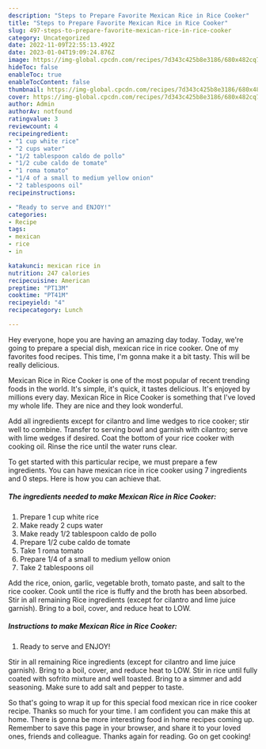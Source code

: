 ```yaml
---
description: "Steps to Prepare Favorite Mexican Rice in Rice Cooker"
title: "Steps to Prepare Favorite Mexican Rice in Rice Cooker"
slug: 497-steps-to-prepare-favorite-mexican-rice-in-rice-cooker
category: Uncategorized
date: 2022-11-09T22:55:13.492Z
date: 2023-01-04T19:09:24.876Z
image: https://img-global.cpcdn.com/recipes/7d343c425b8e3186/680x482cq70/mexican-rice-in-rice-cooker-recipe-main-photo.jpg
hideToc: false
enableToc: true
enableTocContent: false
thumbnail: https://img-global.cpcdn.com/recipes/7d343c425b8e3186/680x482cq70/mexican-rice-in-rice-cooker-recipe-main-photo.jpg
cover: https://img-global.cpcdn.com/recipes/7d343c425b8e3186/680x482cq70/mexican-rice-in-rice-cooker-recipe-main-photo.jpg
author: Admin
authorAv: notfound
ratingvalue: 3
reviewcount: 4
recipeingredient:
- "1 cup white rice"
- "2 cups water"
- "1/2 tablespoon caldo de pollo"
- "1/2 cube caldo de tomate"
- "1 roma tomato"
- "1/4 of a small to medium yellow onion"
- "2 tablespoons oil"
recipeinstructions:

- "Ready to serve and ENJOY!"
categories:
- Recipe
tags:
- mexican
- rice
- in

katakunci: mexican rice in 
nutrition: 247 calories
recipecuisine: American
preptime: "PT13M"
cooktime: "PT41M"
recipeyield: "4"
recipecategory: Lunch

---
```



Hey everyone, hope you are having an amazing day today. Today, we're going to prepare a special dish, mexican rice in rice cooker. One of my favorites food recipes. This time, I'm gonna make it a bit tasty. This will be really delicious.

Mexican Rice in Rice Cooker is one of the most popular of recent trending foods in the world. It's simple, it's quick, it tastes delicious. It's enjoyed by millions every day. Mexican Rice in Rice Cooker is something that I've loved my whole life. They are nice and they look wonderful.

Add all ingredients except for cilantro and lime wedges to rice cooker; stir well to combine. Transfer to serving bowl and garnish with cilantro; serve with lime wedges if desired. Coat the bottom of your rice cooker with cooking oil. Rinse the rice until the water runs clear.


To get started with this particular recipe, we must prepare a few ingredients. You can have mexican rice in rice cooker using 7 ingredients and 0 steps. Here is how you can achieve that.

<!--inarticleads1-->

##### The ingredients needed to make Mexican Rice in Rice Cooker:

1. Prepare 1 cup white rice
1. Make ready 2 cups water
1. Make ready 1/2 tablespoon caldo de pollo
1. Prepare 1/2 cube caldo de tomate
1. Take 1 roma tomato
1. Prepare 1/4 of a small to medium yellow onion
1. Take 2 tablespoons oil


Add the rice, onion, garlic, vegetable broth, tomato paste, and salt to the rice cooker. Cook until the rice is fluffy and the broth has been absorbed. Stir in all remaining Rice ingredients (except for cilantro and lime juice garnish). Bring to a boil, cover, and reduce heat to LOW. 

<!--inarticleads2-->

##### Instructions to make Mexican Rice in Rice Cooker:


1. Ready to serve and ENJOY!

Stir in all remaining Rice ingredients (except for cilantro and lime juice garnish). Bring to a boil, cover, and reduce heat to LOW. Stir in rice until fully coated with sofrito mixture and well toasted. Bring to a simmer and add seasoning. Make sure to add salt and pepper to taste. 

So that's going to wrap it up for this special food mexican rice in rice cooker recipe. Thanks so much for your time. I am confident you can make this at home. There is gonna be more interesting food in home recipes coming up. Remember to save this page in your browser, and share it to your loved ones, friends and colleague. Thanks again for reading. Go on get cooking!
